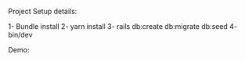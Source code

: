 Project Setup details:

1- Bundle install
2- yarn install 
3- rails db:create db:migrate db:seed
4- bin/dev

Demo:
